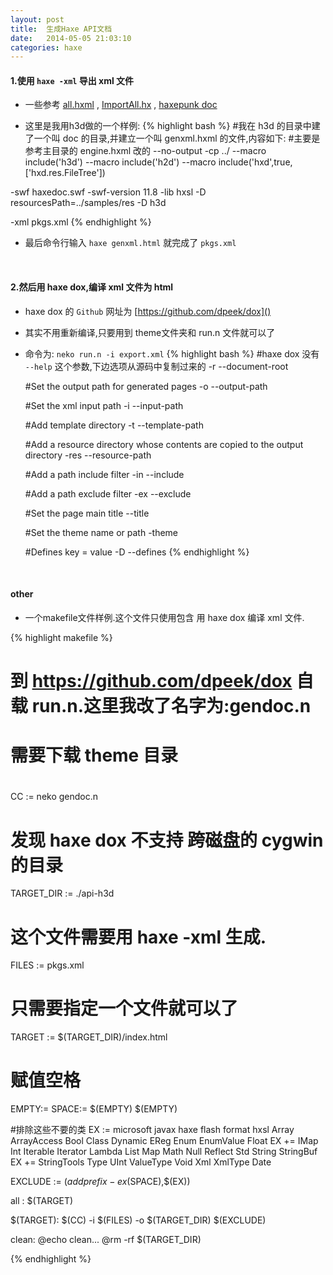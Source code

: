 ```yaml
---
layout: post
title:  生成Haxe API文档
date:   2014-05-05 21:03:10
categories: haxe
---
```


#### 1.使用 `haxe -xml` 导出 xml 文件

 * 一些参考 [all.hxml] , [ImportAll.hx] , [haxepunk doc]

[haxepunk doc]:(https://github.com/HaxePunk/HaxePunk/blob/dev/doc/doc.hxml)
[all.hxml]:(https://github.com/HaxeFoundation/haxe/blob/development/extra/all.hxml)
[ImportAll.hx]:(https://github.com/HaxeFoundation/haxe/blob/development/extra/ImportAll.hx)

 * 这里是我用h3d做的一个样例:
 {% highlight bash %}
 #我在 h3d 的目录中建了一个叫 doc 的目录,并建立一个叫 genxml.hxml 的文件,内容如下:
 #主要是参考主目录的 engine.hxml 改的
 --no-output
 -cp ../
 --macro include('h3d')
 --macro include('h2d')
 --macro include('hxd',true,['hxd.res.FileTree'])

 -swf haxedoc.swf
 -swf-version 11.8
 -lib hxsl
 -D resourcesPath=../samples/res
 -D h3d
 
 -xml pkgs.xml
{% endhighlight %}

<!-- more -->
 * 最后命令行输入 `haxe genxml.html` 就完成了 `pkgs.xml`


<br />

#### 2.然后用 haxe dox,编译 xml 文件为 html

 * haxe dox 的 `Github` 网址为 [https://github.com/dpeek/dox]()

 * 其实不用重新编译,只要用到 theme文件夹和 run.n 文件就可以了

 * 命令为: `neko run.n -i export.xml`
{% highlight bash %}
	#haxe dox 没有 `--help` 这个参数,下边选项从源码中复制过来的
  	-r  --document-root

	#Set the output path for generated pages
	-o  --output-path
	
	#Set the xml input path
	-i  --input-path

	#Add template directory
	-t  --template-path

	#Add a resource directory whose contents are copied to the output directory
	-res  --resource-path

	#Add a path include filter
	-in  --include

	#Add a path exclude filter
	-ex  --exclude

	#Set the page main title
	--title

	#Set the theme name or path
	-theme

	#Defines key = value
	-D  --defines
  {% endhighlight %}


<br />

#### other

 * 一个makefile文件样例.这个文件只使用包含 用 haxe dox 编译 xml 文件.

{% highlight makefile %}
# 到 https://github.com/dpeek/dox 自载 run.n.这里我改了名字为:gendoc.n
# 需要下载 theme 目录
# 

CC	:= neko gendoc.n

# 发现 haxe dox  不支持 跨磁盘的 cygwin 的目录
TARGET_DIR	:=	./api-h3d

# 这个文件需要用 haxe -xml 生成.
FILES	:= pkgs.xml

# 只需要指定一个文件就可以了
TARGET	:=	$(TARGET_DIR)/index.html


# 赋值空格
EMPTY:=
SPACE:= $(EMPTY) $(EMPTY)

#排除这些不要的类
EX := microsoft javax haxe flash format hxsl Array ArrayAccess Bool Class Dynamic EReg Enum EnumValue Float
EX += IMap Int Iterable Iterator Lambda List Map Math Null Reflect Std String StringBuf
EX += StringTools Type UInt ValueType Void Xml XmlType Date

EXCLUDE := $(addprefix -ex$(SPACE),$(EX))

all : $(TARGET)
	
$(TARGET):
	$(CC) -i $(FILES) -o $(TARGET_DIR) $(EXCLUDE)

clean:
	@echo clean...
	@rm -rf $(TARGET_DIR)

{% endhighlight %}